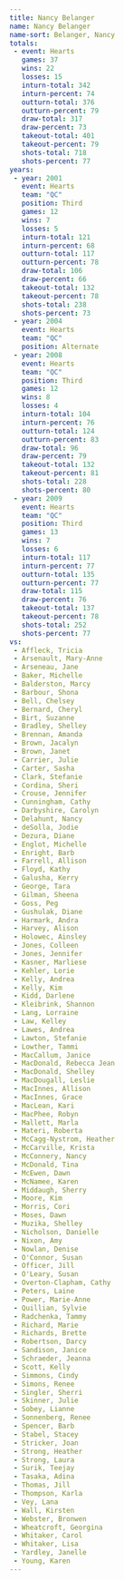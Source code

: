 ```yaml
---
title: Nancy Belanger
name: Nancy Belanger
name-sort: Belanger, Nancy
totals:
 - event: Hearts
   games: 37
   wins: 22
   losses: 15
   inturn-total: 342
   inturn-percent: 74
   outturn-total: 376
   outturn-percent: 79
   draw-total: 317
   draw-percent: 73
   takeout-total: 401
   takeout-percent: 79
   shots-total: 718
   shots-percent: 77
years:
 - year: 2001
   event: Hearts
   team: "QC"
   position: Third
   games: 12
   wins: 7
   losses: 5
   inturn-total: 121
   inturn-percent: 68
   outturn-total: 117
   outturn-percent: 78
   draw-total: 106
   draw-percent: 66
   takeout-total: 132
   takeout-percent: 78
   shots-total: 238
   shots-percent: 73
 - year: 2004
   event: Hearts
   team: "QC"
   position: Alternate
 - year: 2008
   event: Hearts
   team: "QC"
   position: Third
   games: 12
   wins: 8
   losses: 4
   inturn-total: 104
   inturn-percent: 76
   outturn-total: 124
   outturn-percent: 83
   draw-total: 96
   draw-percent: 79
   takeout-total: 132
   takeout-percent: 81
   shots-total: 228
   shots-percent: 80
 - year: 2009
   event: Hearts
   team: "QC"
   position: Third
   games: 13
   wins: 7
   losses: 6
   inturn-total: 117
   inturn-percent: 77
   outturn-total: 135
   outturn-percent: 77
   draw-total: 115
   draw-percent: 76
   takeout-total: 137
   takeout-percent: 78
   shots-total: 252
   shots-percent: 77
vs:
 - Affleck, Tricia
 - Arsenault, Mary-Anne
 - Arseneau, Jane
 - Baker, Michelle
 - Balderston, Marcy
 - Barbour, Shona
 - Bell, Chelsey
 - Bernard, Cheryl
 - Birt, Suzanne
 - Bradley, Shelley
 - Brennan, Amanda
 - Brown, Jacalyn
 - Brown, Janet
 - Carrier, Julie
 - Carter, Sasha
 - Clark, Stefanie
 - Cordina, Sheri
 - Crouse, Jennifer
 - Cunningham, Cathy
 - Darbyshire, Carolyn
 - Delahunt, Nancy
 - deSolla, Jodie
 - Dezura, Diane
 - Englot, Michelle
 - Enright, Barb
 - Farrell, Allison
 - Floyd, Kathy
 - Galusha, Kerry
 - George, Tara
 - Gilman, Sheena
 - Goss, Peg
 - Gushulak, Diane
 - Harmark, Andra
 - Harvey, Alison
 - Holowec, Ainsley
 - Jones, Colleen
 - Jones, Jennifer
 - Kasner, Marliese
 - Kehler, Lorie
 - Kelly, Andrea
 - Kelly, Kim
 - Kidd, Darlene
 - Kleibrink, Shannon
 - Lang, Lorraine
 - Law, Kelley
 - Lawes, Andrea
 - Lawton, Stefanie
 - Lowther, Tammi
 - MacCallum, Janice
 - MacDonald, Rebecca Jean
 - MacDonald, Shelley
 - MacDougall, Leslie
 - MacInnes, Allison
 - MacInnes, Grace
 - MacLean, Kari
 - MacPhee, Robyn
 - Mallett, Marla
 - Materi, Roberta
 - McCagg-Nystrom, Heather
 - McCarville, Krista
 - McConnery, Nancy
 - McDonald, Tina
 - McEwen, Dawn
 - McNamee, Karen
 - Middaugh, Sherry
 - Moore, Kim
 - Morris, Cori
 - Moses, Dawn
 - Muzika, Shelley
 - Nicholson, Danielle
 - Nixon, Amy
 - Nowlan, Denise
 - O'Connor, Susan
 - Officer, Jill
 - O'Leary, Susan
 - Overton-Clapham, Cathy
 - Peters, Laine
 - Power, Marie-Anne
 - Quillian, Sylvie
 - Radchenka, Tammy
 - Richard, Marie
 - Richards, Brette
 - Robertson, Darcy
 - Sandison, Janice
 - Schraeder, Jeanna
 - Scott, Kelly
 - Simmons, Cindy
 - Simons, Renee
 - Singler, Sherri
 - Skinner, Julie
 - Sobey, Lianne
 - Sonnenberg, Renee
 - Spencer, Barb
 - Stabel, Stacey
 - Stricker, Joan
 - Strong, Heather
 - Strong, Laura
 - Surik, Teejay
 - Tasaka, Adina
 - Thomas, Jill
 - Thompson, Karla
 - Vey, Lana
 - Wall, Kirsten
 - Webster, Bronwen
 - Wheatcroft, Georgina
 - Whitaker, Carol
 - Whitaker, Lisa
 - Yardley, Janelle
 - Young, Karen
---
```

